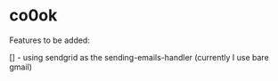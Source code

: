 # co0ok

Features to be added:

[] - using sendgrid as the sending-emails-handler (currently I use bare gmail)